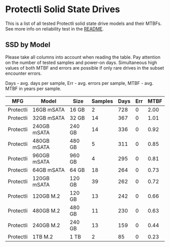 Protectli Solid State Drives
============================

This is a list of all tested Protectli solid state drive models and their MTBFs. See
more info on reliability test in the [README](https://github.com/bsdhw/SMART).

SSD by Model
------------

Please take all columns into account when reading the table. Pay attention on the
number of tested samples and power-on days. Simultaneous high values of both MTBF
and errors are possible if only rare drives in the subset encounter errors.

Days - avg. days per sample,
Err  - avg. errors per sample,
MTBF - avg. MTBF in years per sample.

| MFG       | Model              | Size   | Samples | Days  | Err   | MTBF |
|-----------|--------------------|--------|---------|-------|-------|------|
| Protectli | 16GB mSATA         | 16 GB  | 2       | 728   | 0     | 2.00   |
| Protectli | 32GB mSATA         | 32 GB  | 14      | 367   | 0     | 1.01   |
| Protectli | 240GB mSATA        | 240 GB | 14      | 336   | 0     | 0.92   |
| Protectli | 480GB mSATA        | 480 GB | 5       | 311   | 0     | 0.85   |
| Protectli | 960GB mSATA        | 960 GB | 4       | 295   | 0     | 0.81   |
| Protectli | 64GB mSATA         | 64 GB  | 18      | 264   | 0     | 0.73   |
| Protectli | 120GB mSATA        | 120 GB | 39      | 262   | 0     | 0.72   |
| Protectli | 120GB M.2          | 120 GB | 13      | 242   | 0     | 0.66   |
| Protectli | 480GB M.2          | 480 GB | 11      | 230   | 0     | 0.63   |
| Protectli | 240GB M.2          | 240 GB | 13      | 159   | 0     | 0.44   |
| Protectli | 1TB M.2            | 1 TB   | 2       | 85    | 0     | 0.23   |
